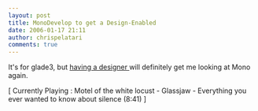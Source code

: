 ```yaml
---
layout: post
title: MonoDevelop to get a Design-Enabled
date: 2006-01-17 21:11
author: chrispelatari
comments: true
---
```


<p>It's for glade3, but <a href="http://primates.ximian.com/~lluis/blog/pivot/entry.php?id=47">having a 
designer </a>will definitely get me looking at Mono again. </p>
<p class="media">[ Currently Playing : Motel of the white locust - Glassjaw - 
Everything you ever wanted to know about silence (8:41) ]</p>
